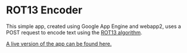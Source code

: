 # ROT13 Encoder

This simple app, created using Google App Engine and webapp2, uses a POST request to encode text using the [ROT13 algorithm](https://en.wikipedia.org/wiki/ROT13). 

[A live version of the app can be found here.](https://udacity-course-144121.appspot.com/)